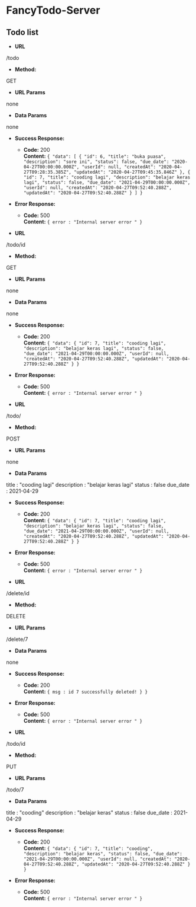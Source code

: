 # FancyTodo-Server

**Todo list**
----
* **URL**

/todo
* **Method:**
  
GET
  <!-- `GET` | `POST` | `DELETE` | `PUT` -->
  
*  **URL Params**

none
* **Data Params**

none
* **Success Response:**
  
  <!-- <_What should the status code be on success and is there any returned data? This is useful when people need to to know what their callbacks should expect!_> -->

  * **Code:** 200 <br />
    **Content:** `{
    "data": [
        {
            "id": 6,
            "title": "buka puasa",
            "description": "sore ini",
            "status": false,
            "due_date": "2020-04-27T00:00:00.000Z",
            "userId": null,
            "createdAt": "2020-04-27T09:28:35.385Z",
            "updatedAt": "2020-04-27T09:45:35.846Z"
        },
        {
            "id": 7,
            "title": "cooding lagi",
            "description": "belajar keras lagi",
            "status": false,
            "due_date": "2021-04-29T00:00:00.000Z",
            "userId": null,
            "createdAt": "2020-04-27T09:52:40.288Z",
            "updatedAt": "2020-04-27T09:52:40.288Z"
        }
    ]
}`
 
* **Error Response:**

  * **Code:** 500 <br />
    **Content:** `{ error : "Internal server error " }`

<!-- ============================================================ -->

* **URL**

/todo/id
<!-- example /todo/7 -->
* **Method:**
  
GET
  <!-- `GET` | `POST` | `DELETE` | `PUT` -->
  
*  **URL Params**

none
* **Data Params**

none
* **Success Response:**
  
  <!-- <_What should the status code be on success and is there any returned data? This is useful when people need to to know what their callbacks should expect!_> -->

  * **Code:** 200 <br />
    **Content:** `{
    "data": {
        "id": 7,
        "title": "cooding lagi",
        "description": "belajar keras lagi",
        "status": false,
        "due_date": "2021-04-29T00:00:00.000Z",
        "userId": null,
        "createdAt": "2020-04-27T09:52:40.288Z",
        "updatedAt": "2020-04-27T09:52:40.288Z"
    }
}`
 
* **Error Response:**

  * **Code:** 500 <br />
    **Content:** `{ error : "Internal server error " }`
<!-- ==================================================== -->
* **URL**

/todo/
* **Method:**
  
POST
  <!-- `GET` | `POST` | `DELETE` | `PUT` -->
  
*  **URL Params**

none
* **Data Params**

title : "cooding lagi"
description : "belajar keras lagi"
status : false
due_date : 2021-04-29
* **Success Response:**
  
  <!-- <_What should the status code be on success and is there any returned data? This is useful when people need to to know what their callbacks should expect!_> -->

  * **Code:** 200 <br />
    **Content:** `{
    "data": {
        "id": 7,
        "title": "cooding lagi",
        "description": "belajar keras lagi",
        "status": false,
        "due_date": "2021-04-29T00:00:00.000Z",
        "userId": null,
        "createdAt": "2020-04-27T09:52:40.288Z",
        "updatedAt": "2020-04-27T09:52:40.288Z"
    }
}`
 
* **Error Response:**

  * **Code:** 500 <br />
    **Content:** `{ error : "Internal server error " }`

<!-- ================================================= -->

* **URL**

/delete/id
* **Method:**
  
DELETE
  <!-- `GET` | `POST` | `DELETE` | `PUT` -->
  
*  **URL Params**

/delete/7
* **Data Params**

none
* **Success Response:**
  
  <!-- <_What should the status code be on success and is there any returned data? This is useful when people need to to know what their callbacks should expect!_> -->

  * **Code:** 200 <br />
    **Content:** `{
        msg : id 7 successfully deleted!
    }
}`
 
* **Error Response:**

  * **Code:** 500 <br />
    **Content:** `{ error : "Internal server error " }`

<!-- ============================================== -->

* **URL**

/todo/id
* **Method:**
  
PUT
  <!-- `GET` | `POST` | `DELETE` | `PUT` -->
  
*  **URL Params**

/todo/7
* **Data Params**

title : "cooding"
description : "belajar keras"
status : false
due_date : 2021-04-29
* **Success Response:**
  
  <!-- <_What should the status code be on success and is there any returned data? This is useful when people need to to know what their callbacks should expect!_> -->

  * **Code:** 200 <br />
    **Content:** `{
    "data": {
        "id": 7,
        "title": "cooding",
        "description": "belajar keras",
        "status": false,
        "due_date": "2021-04-29T00:00:00.000Z",
        "userId": null,
        "createdAt": "2020-04-27T09:52:40.288Z",
        "updatedAt": "2020-04-27T09:52:40.288Z"
    }
}`
 
* **Error Response:**

  * **Code:** 500 <br />
    **Content:** `{ error : "Internal server error " }`
